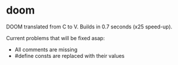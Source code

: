 # doom
DOOM translated from C to V.  Builds in 0.7 seconds (x25 speed-up).


Current problems that will be fixed asap:

- All comments are missing
- #define consts are replaced with their values
